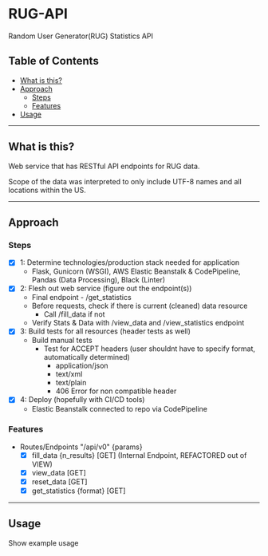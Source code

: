 # RUG-API
Random User Generator(RUG) Statistics API

## Table of Contents

- [What is this?](#what-is-this?)
- [Approach](#approach)
  - [Steps](#Steps)
  - [Features](#features)
- [Usage](#usage)

---

## What is this?

Web service that has RESTful API endpoints for RUG data.

Scope of the data was interpreted to only include UTF-8 names and all locations within the US.

---

## Approach

### Steps

- [X] 1: Determine technologies/production stack needed for application
  - Flask, Gunicorn (WSGI), AWS Elastic Beanstalk & CodePipeline, Pandas (Data Processing), Black (Linter)
- [X] 2: Flesh out web service (figure out the endpoint(s))
  - Final endpoint - /get_statistics
  - Before requests, check if there is current (cleaned) data resource
    - Call /fill_data if not
  - Verify Stats & Data with /view_data and /view_statistics endpoint
- [X] 3: Build tests for all resources (header tests as well)
  - Build manual tests
    - Test for ACCEPT headers (user shouldnt have to specify format, automatically determined)
      - application/json
      - text/xml
      - text/plain
      - 406 Error for non compatible header
- [X] 4: Deploy (hopefully with CI/CD tools)
  - Elastic Beanstalk connected to repo via CodePipeline


### Features

- Routes/Endpoints "/api/v0" {params}
  - [X] fill_data {n_results} [GET] (Internal Endpoint, REFACTORED out of VIEW)
  - [X] view_data [GET]
  - [X] reset_data [GET]
  - [X] get_statistics {format} [GET]

---

## Usage

Show example usage
